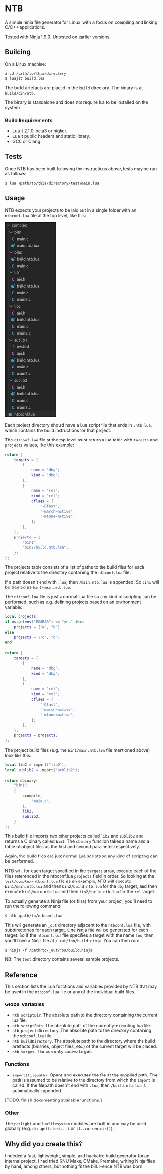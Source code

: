 # NTB

A simple ninja file generator for Linux, with a focus on compiling and linking C/C++ applications.

Tested with Ninja 1.9.0. Untested on earlier versions.

## Building

On a Linux machine:

	$ cd /path/to/this/directory
	$ luajit build.lua

The build artefacts are placed in the `build` directory. The binary is at `build/bin/ntb`.

The binary is standalone and does not require lua to be installed on the system.

### Build Requirements

* Luajit 2.1.0-beta3 or higher.
* Luajit public headers and static library.
* GCC or Clang.

## Tests

Once NTB has been built following the instructions above, tests may be run as follows:

	$ lua /path/to/this/directory/test/main.lua

## Usage

NTB expects your projects to be laid out in a single folder with an `ntbconf.lua` file at the top level, like this:

![Project Structure](docs/project_structure.png)

Each project directory should have a Lua script file that ends in `.ntb.lua`, which contains the build instructions for that project.

The `ntbconf.lua` file at the top level must return a lua table with `targets` and `projects` values, like this example:

```lua
return {
	targets = {
		{
			name = "dbg";
			kind = "dbg";
		},
		{
			name = "rel";
			kind = "rel";
			cflags = {
				"-Ofast",
				"-march=native",
				"-mtune=native",
			};
		},
	};
	projects = {
		"bin1",
		"bin2/build.ntb.lua",
	};
};
```

The projects table consists of a list of paths to the build files for each project relative to the directory containing the `ntbconf.lua` file.

If a path doesn't end with `.lua`, then `/main.ntb.lua` is appended. So `bin1` will be treated as `bin1/main.ntb.lua`.

The `ntbconf.lua` file is just a normal Lua file so any kind of scripting can be performed, such as e.g. defining projects based on an environment variable:

```lua
local projects;
if os.getenv("FOOBAR") == "yes" then
	projects = {"a", "b"};
else
	projects = {"c", "d"};
end

return {
	targets = {
		{
			name = "dbg";
			kind = "dbg";
		},
		{
			name = "rel";
			kind = "rel";
			cflags = {
				"-Ofast",
				"-march=native",
				"-mtune=native",
			};
		},
	};
	projects = projects;
};
```

The project build files (e.g. the `bin1/main.ntb.lua` file mentioned above) look like this:

```lua
local lib2 = import("lib2");
local sublib2 = import("sublib2");

return cbinary(
	"bin1",
	{
		ccompile{
			"main.c",
		},
		lib2,
		sublib2,
	}
);
```

This build file imports two other projects called `lib2` and `sublib2` and returns a C binary called `bin1`. The `cbinary` function takes a name and a table of object files as the first and second parameter respectively.

Again, the build files are just normal Lua scripts so any kind of scripting can be performed.

NTB will, for each target specified in the `targets` array, execute each of the files referenced in the ntbconf.lua `projects` field in order. So looking at the `test/complex/ntbconf.lua` file as an example, NTB will execute `bin1/main.ntb.lua` and then `bin2/build.ntb.lua` for the `dbg` target, and then execute `bin1/main.ntb.lua` and then `bin2/build.ntb.lua` for the `rel` target.

To actually generate a Ninja file (or files) from your project, you'll need to run the following command:

	$ ntb /path/to/ntbconf.lua

This will generate an `_out` directory adjacent to the `ntbconf.lua` file, with subdirectories for each target. One Ninja file will be generated for each target. So if the `ntbconf.lua` file specifies a target with the name `foo`, then you'll have a Ninja file at `/_out/foo/build.ninja`. You can then run:

	$ ninja -f /path/to/_out/foo/build.ninja

NB: The `test` directory contains several sample projects.

## Reference

This section lists the Lua functions and variables provided by NTB that may be used in the `ntbconf.lua` file or any of the individual build files.

### Global variables

* `ntb.scriptDir`. The absolute path to the directory containing the current lua file.
* `ntb.scriptPath`. The absolute path of the currently-executing lua file.
* `ntb.projectsDirectory`. The absolute path to the directory containing the `ntbconf.lua` file.
* `ntb.buildDirectory`. The absolute path to the directory where the build artefacts (binaries, object files, etc.) of the current target will be placed.
* `ntb.target`. The currently-active target.

### Functions

* `import(filepath)`. Opens and executes the file at the supplied path. The path is assumed to be relative to the directory from which the `import` is called. If the filepath doesn't end with `.lua`, then `/build.ntb.lua` is automatically appended.

[TODO: finish documenting available functions.]

### Other

The `penlight` and `luafilesystem` modules are built in and may be used globally (e.g. `dir.getfiles(...)` or `lfs.currentdir()`).

## Why did you create this?

I needed a fast, lightweight, simple, and hackable build generator for an internal project. I had tried GNU Make, CMake, Premake, writing Ninja files by hand, among others, but nothing fit the bill. Hence NTB was born.